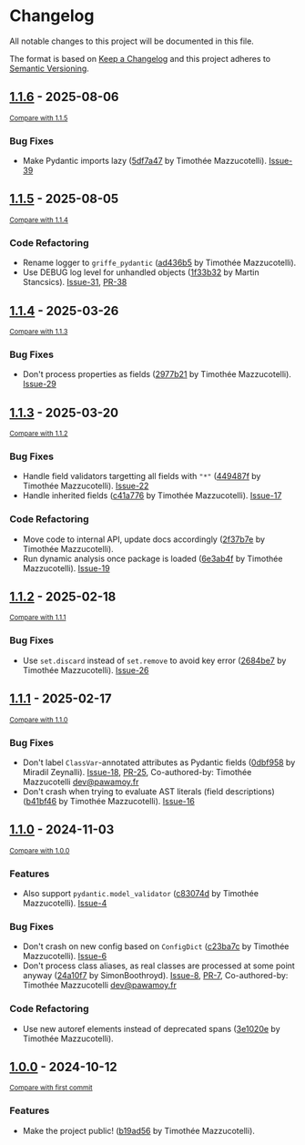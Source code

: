 # Changelog

All notable changes to this project will be documented in this file.

The format is based on [Keep a Changelog](http://keepachangelog.com/en/1.0.0/)
and this project adheres to [Semantic Versioning](http://semver.org/spec/v2.0.0.html).

<!-- insertion marker -->
## [1.1.6](https://github.com/mkdocstrings/griffe-pydantic/releases/tag/1.1.6) - 2025-08-06

<small>[Compare with 1.1.5](https://github.com/mkdocstrings/griffe-pydantic/compare/1.1.5...1.1.6)</small>

### Bug Fixes

- Make Pydantic imports lazy ([5df7a47](https://github.com/mkdocstrings/griffe-pydantic/commit/5df7a47bfef9f32ca726957891659b40912bb036) by Timothée Mazzucotelli). [Issue-39](https://github.com/mkdocstrings/griffe-pydantic/issues/39)

## [1.1.5](https://github.com/mkdocstrings/griffe-pydantic/releases/tag/1.1.5) - 2025-08-05

<small>[Compare with 1.1.4](https://github.com/mkdocstrings/griffe-pydantic/compare/1.1.4...1.1.5)</small>

### Code Refactoring

- Rename logger to `griffe_pydantic` ([ad436b5](https://github.com/mkdocstrings/griffe-pydantic/commit/ad436b5a5202e9f599c1021ad16498791f19cbfb) by Timothée Mazzucotelli).
- Use DEBUG log level for unhandled objects ([1f33b32](https://github.com/mkdocstrings/griffe-pydantic/commit/1f33b320dc849a7525f740e82b5a5a869f9c0a36) by Martin Stancsics). [Issue-31](https://github.com/mkdocstrings/griffe-pydantic/issues/31), [PR-38](https://github.com/mkdocstrings/griffe-pydantic/pull/38)

## [1.1.4](https://github.com/mkdocstrings/griffe-pydantic/releases/tag/1.1.4) - 2025-03-26

<small>[Compare with 1.1.3](https://github.com/mkdocstrings/griffe-pydantic/compare/1.1.3...1.1.4)</small>

### Bug Fixes

- Don't process properties as fields ([2977b21](https://github.com/mkdocstrings/griffe-pydantic/commit/2977b2100c979998fa303292071ce7ad26edcb95) by Timothée Mazzucotelli). [Issue-29](https://github.com/mkdocstrings/griffe-pydantic/issues/29)

## [1.1.3](https://github.com/mkdocstrings/griffe-pydantic/releases/tag/1.1.3) - 2025-03-20

<small>[Compare with 1.1.2](https://github.com/mkdocstrings/griffe-pydantic/compare/1.1.2...1.1.3)</small>

### Bug Fixes

- Handle field validators targetting all fields with `"*"` ([449487f](https://github.com/mkdocstrings/griffe-pydantic/commit/449487faf7bd28f49daf0721c607c5f762831a4b) by Timothée Mazzucotelli). [Issue-22](https://github.com/mkdocstrings/griffe-pydantic/issues/22)
- Handle inherited fields ([c41a776](https://github.com/mkdocstrings/griffe-pydantic/commit/c41a776f63b60b4cf2a964b19b7ef0545f0b7872) by Timothée Mazzucotelli). [Issue-17](https://github.com/mkdocstrings/griffe-pydantic/issues/17)

### Code Refactoring

- Move code to internal API, update docs accordingly ([2f37b7e](https://github.com/mkdocstrings/griffe-pydantic/commit/2f37b7e3810498a632467a23999a7a69d05a84d6) by Timothée Mazzucotelli).
- Run dynamic analysis once package is loaded ([6e3ab4f](https://github.com/mkdocstrings/griffe-pydantic/commit/6e3ab4fcd6e758d1c7c8851a2b60780206bca137) by Timothée Mazzucotelli). [Issue-19](https://github.com/mkdocstrings/griffe-pydantic/issues/19)

## [1.1.2](https://github.com/mkdocstrings/griffe-pydantic/releases/tag/1.1.2) - 2025-02-18

<small>[Compare with 1.1.1](https://github.com/mkdocstrings/griffe-pydantic/compare/1.1.1...1.1.2)</small>

### Bug Fixes

- Use `set.discard` instead of `set.remove` to avoid key error ([2684be7](https://github.com/mkdocstrings/griffe-pydantic/commit/2684be718bfcb76b41d7ae92f8121f72034fd396) by Timothée Mazzucotelli). [Issue-26](https://github.com/mkdocstrings/griffe-pydantic/issues/26)

## [1.1.1](https://github.com/mkdocstrings/griffe-pydantic/releases/tag/1.1.1) - 2025-02-17

<small>[Compare with 1.1.0](https://github.com/mkdocstrings/griffe-pydantic/compare/1.1.0...1.1.1)</small>

### Bug Fixes

- Don't label `ClassVar`-annotated attributes as Pydantic fields ([0dbf958](https://github.com/mkdocstrings/griffe-pydantic/commit/0dbf958775ed488bda7f975ab3e3aadf4c71786b) by Miradil Zeynalli). [Issue-18](https://github.com/mkdocstrings/griffe-pydantic/issues/18), [PR-25](https://github.com/mkdocstrings/griffe-pydantic/pull/25), Co-authored-by: Timothée Mazzucotelli <dev@pawamoy.fr>
- Don't crash when trying to evaluate AST literals (field descriptions) ([b41bf46](https://github.com/mkdocstrings/griffe-pydantic/commit/b41bf463c44b9ed0b6cf6a7f10cb41d89477c926) by Timothée Mazzucotelli). [Issue-16](https://github.com/mkdocstrings/griffe-pydantic/issues/16)

## [1.1.0](https://github.com/mkdocstrings/griffe-pydantic/releases/tag/1.1.0) - 2024-11-03

<small>[Compare with 1.0.0](https://github.com/mkdocstrings/griffe-pydantic/compare/1.0.0...1.1.0)</small>

### Features

- Also support `pydantic.model_validator` ([c83074d](https://github.com/mkdocstrings/griffe-pydantic/commit/c83074da16d529002793fb5ea27ccb80d35572ed) by Timothée Mazzucotelli). [Issue-4](https://github.com/mkdocstrings/griffe-pydantic/issues/4)

### Bug Fixes

- Don't crash on new config based on `ConfigDict` ([c23ba7c](https://github.com/mkdocstrings/griffe-pydantic/commit/c23ba7c490833bf7632607fa88020d5274e0822a) by Timothée Mazzucotelli). [Issue-6](https://github.com/mkdocstrings/griffe-pydantic/issues/6)
- Don't process class aliases, as real classes are processed at some point anyway ([24a10f7](https://github.com/mkdocstrings/griffe-pydantic/commit/24a10f7347949cfe9b4392f370913c4cadd5b437) by SimonBoothroyd). [Issue-8](https://github.com/mkdocstrings/griffe-pydantic/issues/8), [PR-7](https://github.com/mkdocstrings/griffe-pydantic/pull/7), Co-authored-by: Timothée Mazzucotelli <dev@pawamoy.fr>

### Code Refactoring

- Use new autoref elements instead of deprecated spans ([3e1020e](https://github.com/mkdocstrings/griffe-pydantic/commit/3e1020e347797dfffdfb82347f1878ccf4627ec8) by Timothée Mazzucotelli).

## [1.0.0](https://github.com/mkdocstrings/griffe-pydantic/releases/tag/1.0.0) - 2024-10-12

<small>[Compare with first commit](https://github.com/mkdocstrings/griffe-pydantic/compare/397ad6fb94b1d5b11e5cb25bdd7af473f73a396e...1.0.0)</small>

### Features

- Make the project public! ([b19ad56](https://github.com/mkdocstrings/griffe-pydantic/commit/b19ad561b8952c15b41cad833d4167af1bc2b20f) by Timothée Mazzucotelli).
